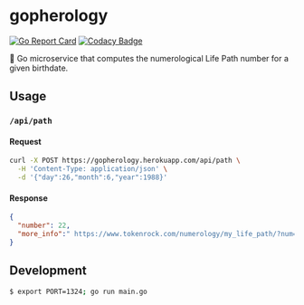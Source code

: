 # gopherology
[![Go Report Card](https://goreportcard.com/badge/github.com/droxey/gopherology)](https://goreportcard.com/report/github.com/droxey/gopherology) [![Codacy Badge](https://api.codacy.com/project/badge/Grade/7ed40f9f3ecf46709879d5fbac28fd9b)](https://www.codacy.com/app/droxey/gopherology?utm_source=github.com&amp;utm_medium=referral&amp;utm_content=droxey/gopherology&amp;utm_campaign=Badge_Grade)

🔮 Go microservice that computes the numerological Life Path number for a given birthdate.

## Usage

### `/api/path`

#### Request

```bash
curl -X POST https://gopherology.herokuapp.com/api/path \
  -H 'Content-Type: application/json' \
  -d '{"day":26,"month":6,"year":1988}'
```

#### Response

```json
{
  "number": 22,
  "more_info":" https://www.tokenrock.com/numerology/my_life_path/?num=22"
}
```

## Development

```bash
$ export PORT=1324; go run main.go
```
